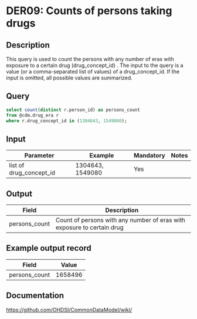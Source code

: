 <!---
Group:drug era
Name:DER09 Counts of persons taking drugs
Author:Patrick Ryan
CDM Version: 5.3
-->

# DER09: Counts of persons taking drugs

## Description
This query is used to count the persons with any number of eras with exposure to a certain drug (drug_concept_id) . The input to the query is a value (or a comma-separated list of values) of a drug_concept_id. If the input is omitted, all possible values are summarized.

## Query
```sql
select count(distinct r.person_id) as persons_count
from @cdm.drug_era r
where r.drug_concept_id in (1304643, 1549080);
```

## Input

| Parameter |  Example |  Mandatory |  Notes |
| --- | --- | --- | --- |
| list of drug_concept_id | 1304643, 1549080 | Yes |   |

## Output

|  Field |  Description |
| --- | --- |
| persons_count |  Count of persons with any number of eras with exposure to certain drug |

## Example output record

|  Field |  Value |
| --- | --- |
| persons_count |  1658496 |

## Documentation
https://github.com/OHDSI/CommonDataModel/wiki/
